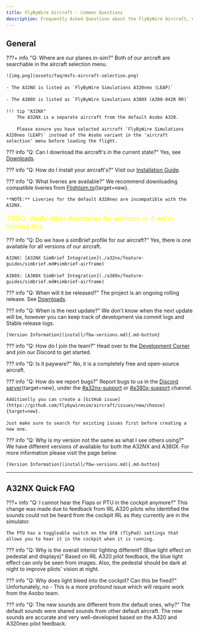 ```yaml
---
title: FlyByWire Aircraft - Common Questions 
description: Frequently Asked Questions about the FlyByWire Aircraft, detailing features, installation, and troubleshooting.
---
```


## General

???+ info "Q: Where are our planes in-sim?"
    Both of our aircraft are searchable in the aircraft selection menu. 

    ![img.png](assets/faq/msfs-aircraft-selection.png)

    - The A32NX is listed as `FlyByWire Simulations A320neo (LEAP)`

    - The A380X is listed as `FlyByWire Simulations A380X (A380-842R RR)`

    !!! tip "A32NX"
        The A32NX is a separate aircraft from the default Asobo A320. 

        Please esnure you have selected aircraft `FlyByWire Simulations A320neo (LEAP)` instead of the Asobo variant in the 'aircraft selection' menu before loading the flight.

??? info "Q: Can I download the aircraft's in the current state?"
    Yes, see [Downloads](install/installation.md#downloads).

??? info "Q: How do I install your aircraft's?"
    Visit our [Installation Guide](install/installation.md).

??? info "Q: What liveries are available?"
    We recommend downloading compatible liveries from [Flightsim.to](https://flightsim.to/c/liveries/flybywire-a32nx/){target=new}.

    **NOTE:** Liveries for the default A320neo are incompatible with the A32NX. 
<p style="color:yellow; font-size:18px;">TODO: Verify other directories for airframe or if we're moving this</p>
??? info "Q: Do we have a simBrief profile for our aircraft?"
    Yes, there is one available for all versions of our aircraft. 

    A32NX: [A32NX SimBrief Integration](./a32nx/feature-guides/simbrief.md#simbrief-airframe)

    A380X: [A380X SimBrief Integration](./a380x/feature-guides/simbrief.md#simbrief-airframe)

??? info "Q: When will it be released?"
    The project is an ongoing rolling release. See [Downloads](install/installation.md#downloads).

??? info "Q: When is the next update?"
    We don't know when the next update will be, however you can keep track of development via commit logs and Stable release logs.

    [Version Information](install/fbw-versions.md){.md-button}

??? info "Q: How do I join the team?"
    Head over to the [Development Corner](../dev-corner/dev-guide/index.md) and join our Discord to get started.

??? info "Q: Is it payware?"
    No, it is a completely free and open-source aircraft.

??? info "Q: How do we report bugs?"
    Report bugs to us in the [Discord server](https://discord.gg/flybywire){target=new}, under the [#a32nx-support](https://discord.com/channels/738864299392630914/785976111875751956) or [#a380x-support](https://discord.com/channels/738864299392630914/1296889278332145714) channel. 

    Additionlly you can create a [GitHub issue](https://github.com/flybywiresim/aircraft/issues/new/choose){target=new}.

    Just make sure to search for existing issues first before creating a new one.

??? info "Q: Why is my version not the same as what I see others using?"
    We have different versions of available for both the A32NX and A380X. For more information please visit the page below.

    [Version Information](install/fbw-versions.md){.md-button}

---

## A32NX Quick FAQ

???+ info "Q: I cannot hear the Flaps or PTU in the cockpit anymore?"
    This change was made due to feedback from IRL A320 pilots who identified the sounds could not be heard from the cockpit IRL as they currently are in the simulator.

    The PTU has a toggleable switch on the EFB (flyPad) settings that allows you to hear it in the cockpit when it is running.

??? info "Q: Why is the overall interior lighting different? (Blue light effect on pedestal and displays)"
    Based on IRL A320 pilot feedback, the blue light effect can only be seen from images. Also, the pedestal should be dark at night to improve pilots' vision at night.

??? info "Q: Why does light bleed into the cockpit? Can this be fixed?"
    Unfortunately, no - This is a more profound issue which will require work from the Asobo team.

??? info "Q: The new sounds are different from the default ones, why?"
    The default sounds were shared sounds from other default aircraft. The new sounds are accurate and very well-developed based on the A320 and A320neo pilot feedback.

